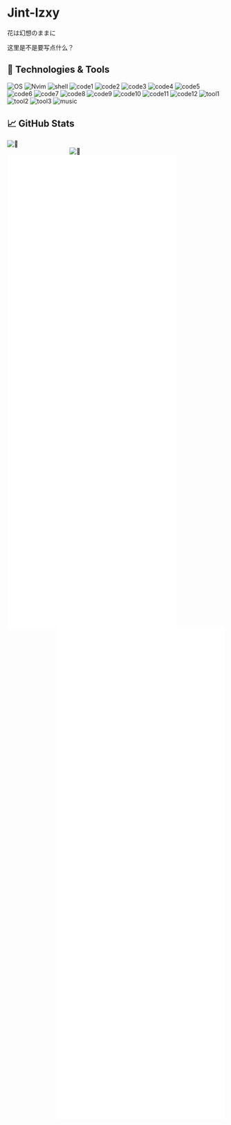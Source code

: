 # Jint-lzxy
花は幻想のままに

这里是不是要写点什么？

## 🔧 Technologies & Tools
![OS](https://img.shields.io/badge/OS-Darwin-informational?style=flat&logo=apple&logoColor=white&color=2bbc8a)
![Nvim](https://img.shields.io/badge/Editor-Neovim-informational?style=flat&logo=neovim&logoColor=white&color=2bbc8a)
![shell](https://img.shields.io/badge/Shell-Zsh-informational?style=flat&logo=GNU%20Bash&logoColor=white&color=2bbc8a)
![code1](https://img.shields.io/badge/Code-C++-informational?style=flat&logo=cplusplus&logoColor=white&color=2bbc8a)
![code2](https://img.shields.io/badge/Code-Lua-informational?style=flat&logo=lua&logoColor=white&color=2bbc8a)
![code3](https://img.shields.io/badge/Code-C%23-informational?style=flat&logo=csharp&logoColor=white&color=2bbc8a)
![code4](https://img.shields.io/badge/Code-C-informational?style=flat&logo=c&logoColor=white&color=2bbc8a)
![code5](https://img.shields.io/badge/Code-Swift-informational?style=flat&logo=swift&logoColor=white&color=2bbc8a)
![code6](https://img.shields.io/badge/Code-HLSL-informational?style=flat&logo=googleearth&logoColor=white&color=2bbc8a)
![code7](https://img.shields.io/badge/Code-CMake-informational?style=flat&logo=cmake&logoColor=white&color=2bbc8a)
![code8](https://img.shields.io/badge/Code-JavaScript-informational?style=flat&logo=javascript&logoColor=white&color=2bbc8a)
![code9](https://img.shields.io/badge/Code-Golang-informational?style=flat&logo=go&logoColor=white&color=2bbc8a)
![code10](https://img.shields.io/badge/Code-HTML5-informational?style=flat&logo=html5&logoColor=white&color=2bbc8a)
![code11](https://img.shields.io/badge/Code-CSS3-informational?style=flat&logo=css3&logoColor=white&color=2bbc8a)
![code12](https://img.shields.io/badge/Code-Python-informational?style=flat&logo=python&logoColor=white&color=2bbc8a)
![tool1](https://img.shields.io/badge/Tools-Direct%20X-informational?style=flat&logo=windows&logoColor=white&color=2bbc8a)
![tool2](https://img.shields.io/badge/Tools-Homebrew-informational?style=flat&logo=homebrew&logoColor=white&color=2bbc8a)
![tool3](https://img.shields.io/badge/Tools-Cocos2D-informational?style=flat&logo=cocos&logoColor=white&color=2bbc8a)
![music](https://img.shields.io/badge/Music-Logic%20Pro%20X-informational?style=flat&logo=applemusic&logoColor=white&color=2bbc8a)

## 📈 GitHub Stats

[<img align="left" width="430" alt="🥰" src="https://github-readme-stats.vercel.app/api?username=Jint-lzxy&show_icons=true&theme=buefy">](#)
[<img align="right" width="360" alt="🥰" src="https://github-readme-stats.vercel.app/api/top-langs/?username=Jint-lzxy&hide=python&layout=compact">](#)

<br />


[<img align="left" width="390" alt="🥰" src="/general.svg">](#)
[<img align="right" width="390" alt="🥰" src="/addon.svg">](#)
[<img align="right" width="390" alt="🥰" src="/achievements.svg">](#)

<!--
**Jint-lzxy/Jint-lzxy** is a ✨ _special_ ✨ repository because its `README.md` (this file) appears on your GitHub profile.

Here are some ideas to get you started:

- 🔭 I’m currently working on ...
- 🌱 I’m currently learning ...
- 👯 I’m looking to collaborate on ...
- 🤔 I’m looking for help with ...
- 💬 Ask me about ...
- 📫 How to reach me: ...
- 😄 Pronouns: ...
- ⚡ Fun fact: ...
-->
